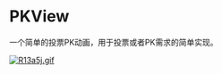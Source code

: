 # PKView
一个简单的投票PK动画，用于投票或者PK需求的简单实现。  

[![R13a5j.gif](https://z3.ax1x.com/2021/06/25/R13a5j.gif)](https://imgtu.com/i/R13a5j)
